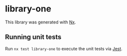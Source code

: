 # library-one

This library was generated with [Nx](https://nx.dev).

## Running unit tests

Run `nx test library-one` to execute the unit tests via [Jest](https://jestjs.io).
